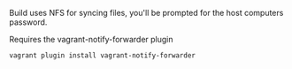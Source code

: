Build uses NFS for syncing files, you'll be prompted for the host computers password.

Requires the vagrant-notify-forwarder plugin

```bash
vagrant plugin install vagrant-notify-forwarder
```


